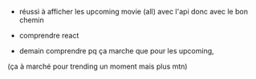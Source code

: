 - réussi à afficher les upcoming movie (all) avec l'api donc avec le bon chemin

- comprendre react 

- demain comprendre pq ça marche que pour les upcoming,

(ça à marché pour trending un moment mais plus mtn)